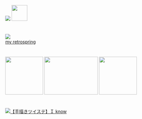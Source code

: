 ![](https://komarev.com/ghpvc/?username=sednoseterces&color=3f9ead&style=for-the-badge&label=fishies++++) <img src="https://github.com/user-attachments/assets/74a27605-44d2-441e-98e5-3ba3c283a50a" height=50 weight=150> <br />
#
<img src="https://github.com/user-attachments/assets/f16c39e8-e74c-4ec2-9c14-19d2b65de579"> <br /> 
[my retrospring](https://retrospring.net/@applepox) <br />
#
<img src="https://github.com/user-attachments/assets/51f77a00-65ef-4ae7-8ba0-5e4ed5ce5b4f" height=120 weight=170> <img src="https://github.com/user-attachments/assets/9dd7ad32-b699-42a3-8dce-24e3dd348fa1" height=120 width=170> <img src="https://github.com/user-attachments/assets/1ba905c6-c432-475c-856b-3f68e3e5de3c" height=120 weight=170>
#
[![【手描きツイステ】Ｉ know](https://img.youtube.com/vi/OgNsw5sCzVM/0.jpg)](https://www.youtube.com/watch?v=OgNsw5sCzVM)

